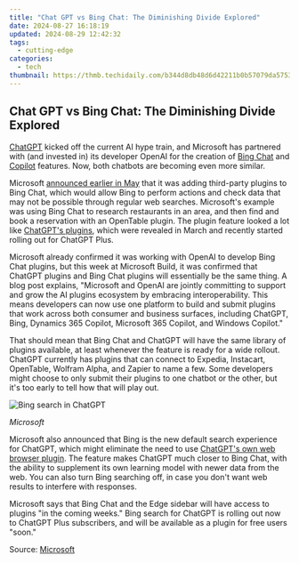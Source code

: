 ```yaml
---
title: "Chat GPT vs Bing Chat: The Diminishing Divide Explored"
date: 2024-08-27 16:18:19
updated: 2024-08-29 12:42:32
tags:
  - cutting-edge
categories:
  - tech
thumbnail: https://thmb.techidaily.com/b344d8db48d6d42211b0b57079da5753b23f49ded262febe57a071aa1b9c893a.jpg
---
```


## Chat GPT vs Bing Chat: The Diminishing Divide Explored

[ChatGPT](https://extra-resources.techidaily.com/new-capture-clarity-editing-insights-for-professional-results/) kicked off the current AI hype train, and Microsoft has partnered with (and invested in) its developer OpenAI for the creation of [Bing Chat](https://facebook-video-recording.techidaily.com/new-in-2024-the-insiders-look-at-securing-fb-status-videos/) and [Copilot](https://windows11.techidaily.com/fixing-the-freeze-troubleshooting-windows-obs-not-starting/) features. Now, both chatbots are becoming even more similar.

 Microsoft [announced earlier in May](https://techidaily.com/how-to-transfer-whatsapp-from-apple-iphone-15-pro-max-to-android-drfone-by-drfone-transfer-whatsapp-from-ios-transfer-whatsapp-from-ios/) that it was adding third-party plugins to Bing Chat, which would allow Bing to perform actions and check data that may not be possible through regular web searches. Microsoft's example was using Bing Chat to research restaurants in an area, and then find and book a reservation with an OpenTable plugin. The plugin feature looked a lot like [ChatGPT's plugins](https://fox-glue.techidaily.com/new-in-2024-begin-your-editing-journey-adopting-movie-maker-for-w11/), which were revealed in March and recently started rolling out for ChatGPT Plus.

 Microsoft already confirmed it was working with OpenAI to develop Bing Chat plugins, but this week at Microsoft Build, it was confirmed that ChatGPT plugins and Bing Chat plugins will essentially be the same thing. A blog post explains, "Microsoft and OpenAI are jointly committing to support and grow the AI plugins ecosystem by embracing interoperability. This means developers can now use one platform to build and submit plugins that work across both consumer and business surfaces, including ChatGPT, Bing, Dynamics 365 Copilot, Microsoft 365 Copilot, and Windows Copilot."

 That should mean that Bing Chat and ChatGPT will have the same library of plugins available, at least whenever the feature is ready for a wide rollout. ChatGPT currently has plugins that can connect to Expedia, Instacart, OpenTable, Wolfram Alpha, and Zapier to name a few. Some developers might choose to only submit their plugins to one chatbot or the other, but it's too early to tell how that will play out.

![Bing search in ChatGPT](https://static1.howtogeekimages.com/wordpress/wp-content/uploads/2023/05/4d1285bb-36f7-422f-9fe3-272da58458d7.png) 

_Microsoft_

 Microsoft also announced that Bing is the new default search experience for ChatGPT, which might eliminate the need to use [ChatGPT's own web browser plugin](https://extra-lessons.techidaily.com/2024-approved-building-your-brand-on-instagram-the-top-9-actions-of-industry-stars/). The feature makes ChatGPT much closer to Bing Chat, with the ability to supplement its own learning model with newer data from the web. You can also turn Bing searching off, in case you don't want web results to interfere with responses.

 Microsoft says that Bing Chat and the Edge sidebar will have access to plugins "in the coming weeks." Bing search for ChatGPT is rolling out now to ChatGPT Plus subscribers, and will be available as a plugin for free users "soon."

 Source: [Microsoft](https://blogs.bing.com/search/may%5F2023/Bing-at-Microsoft-Build-2023)

<ins class="adsbygoogle"
     style="display:block"
     data-ad-format="autorelaxed"
     data-ad-client="ca-pub-7571918770474297"
     data-ad-slot="1223367746"></ins>



<ins class="adsbygoogle"
     style="display:block"
     data-ad-client="ca-pub-7571918770474297"
     data-ad-slot="8358498916"
     data-ad-format="auto"
     data-full-width-responsive="true"></ins>
